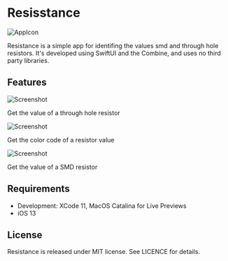 #  Resisstance

![AppIcon](https://github.com/thestoneage/IDResistance/blob/gh-pages/assets/app-icon.png)

Resistance is a simple app for identifing the values smd and through hole resistors. It's developed using SwiftUI and the Combine, and uses no third party libraries.

## Features

![Screenshot](https://github.com/thestoneage/IDResistance/blob/gh-pages/assets/schreenshots/Screenshot-05.png)

Get the value of a through hole resistor

![Screenshot](https://github.com/thestoneage/IDResistance/blob/gh-pages/assets/schreenshots/Screenshot-07.png)

Get the color code of a resistor value

![Screenshot](https://github.com/thestoneage/IDResistance/blob/gh-pages/assets/schreenshots/Screenshot-02.png)

Get the value of a SMD resistor

## Requirements

- Development: XCode 11, MacOS Catalina for Live Previews
- iOS 13


## License
Resistance is released under MIT license. See LICENCE for details.

